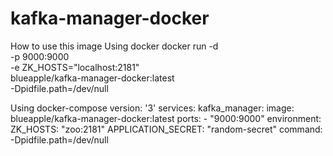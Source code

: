 # kafka-manager-docker

How to use this image
Using docker
docker run -d \
     -p 9000:9000  \
     -e ZK_HOSTS="localhost:2181" \
     blueapple/kafka-manager-docker:latest \
     -Dpidfile.path=/dev/null


Using docker-compose
version: '3'
services:
  kafka_manager:
    image: blueapple/kafka-manager-docker:latest
    ports:
      - "9000:9000"
    environment:
      ZK_HOSTS: "zoo:2181"
      APPLICATION_SECRET: "random-secret"
    command: -Dpidfile.path=/dev/null
